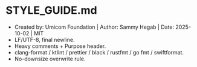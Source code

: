 # STYLE_GUIDE.md
- Created by: Umicom Foundation | Author: Sammy Hegab | Date: 2025-10-02 | MIT
- LF/UTF-8, final newline.
- Heavy comments + Purpose header.
- clang-format / ktlint / prettier / black / rustfmt / go fmt / swiftformat.
- No-downsize overwrite rule.
